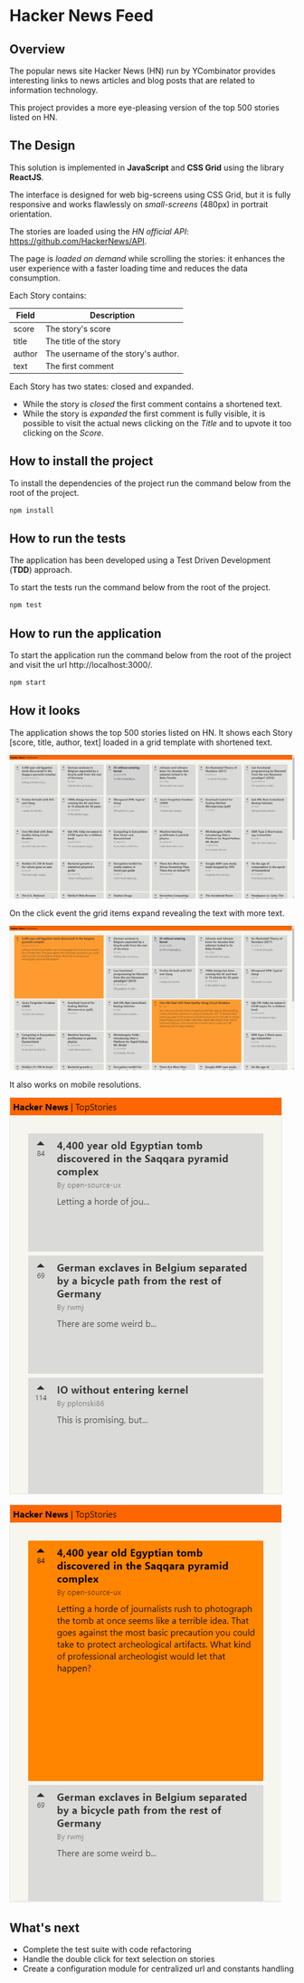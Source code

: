# Hacker News Feed

## Overview

The popular news site Hacker News (HN) run by YCombinator provides interesting links to news articles and blog posts that are related to information technology.

This project provides a more eye-pleasing version of the top 500 stories listed on HN.

## The Design

This solution is implemented in **JavaScript** and **CSS Grid** using the library **ReactJS**.

The interface is designed for web big-screens using CSS Grid, but it is fully responsive and works flawlessly on _small-screens_ (480px) in portrait orientation.

The stories are loaded using the _HN official API_: https://github.com/HackerNews/API.

The page is _loaded on demand_ while scrolling the stories: it enhances the user experience with a faster loading time and reduces the data consumption.

Each Story contains:

| Field  | Description                         |
| ------ | ----------------------------------- |
| score  | The story's score                   |
| title  | The title of the story              |
| author | The username of the story's author. |
| text   | The first comment                   |

Each Story has two states: closed and expanded.

- While the story is _closed_ the first comment contains a shortened text.
- While the story is _expanded_ the first comment is fully visible, it is possible to visit the actual news clicking on the _Title_ and to upvote it too clicking on the _Score_.

## How to install the project

To install the dependencies of the project run the command below from the root of the project.

```bash
npm install
```

## How to run the tests

The application has been developed using a Test Driven Development (**TDD**) approach.

To start the tests run the command below from the root of the project.

```bash
npm test
```

## How to run the application

To start the application run the command below from the root of the project and visit the url http://localhost:3000/.

```bash
npm start
```

## How it looks

The application shows the top 500 stories listed on HN.
It shows each Story [score, title, author, text] loaded in a grid template with shortened text.

![Web Interface][web_closed]

On the click event the grid items expand revealing the text with more text.

![Web Interface Expanded][web_expanded]

It also works on mobile resolutions.

![Mobile Interface][mobile_closed]

![Mobile Interface Expanded][mobile_expanded]

[mobile_closed]: /designs/HN_initial_480p_closed.png
[mobile_expanded]: /designs/HN_initial_480p_expanded.png
[web_closed]: /designs/HN_initial_1920p_closed.png
[web_expanded]: /designs/HN_initial_1920p_expanded.png

## What's next

- Complete the test suite with code refactoring
- Handle the double click for text selection on stories
- Create a configuration module for centralized url and constants handling
